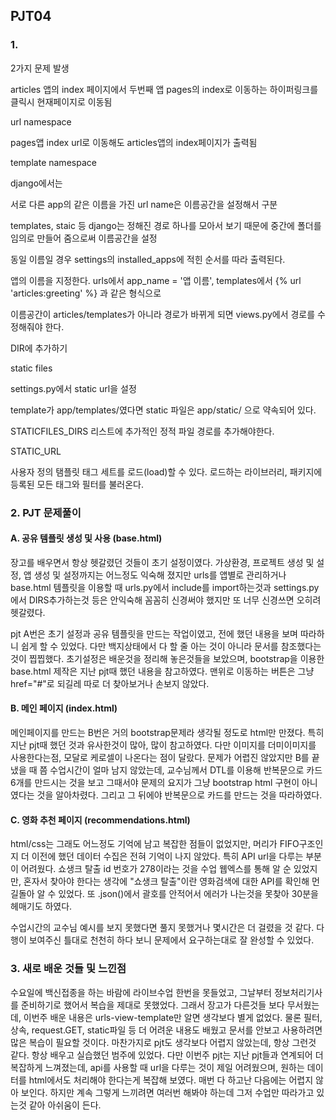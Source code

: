 ## PJT04

### 1.



2가지 문제 발생



articles 앱의 index 페이지에서 두번째 앱 pages의 index로 이동하는 하이퍼링크를 클릭시 현재페이지로 이동됨

url namespace



pages앱 index url로 이동해도 articles앱의 index페이지가 출력됨

template namespace





django에서는

서로 다른 app의 같은 이름을 가진 url name은 이름공간을 설정해서 구분

templates, staic 등 django는 정해진 경로 하나를 모아서 보기 때문에 중간에 폴더를 임의로 만들어 줌으로써 이름공간을 설정



동일 이름일 경우 settings의 installed_apps에 적힌 순서를 따라 출력된다.

앱의 이름을 지정한다. urls에서 app_name = '앱 이름', templates에서 {% url 'articles:greeting' %} 과 같은 형식으로

이름공간이 articles/templates가 아니라 경로가 바뀌게 되면 views.py에서 경로를 수정해줘야 한다.



DIR에 추가하기



static files



settings.py에서 static url을 설정

template가 app/templates/였다면 static 파일은 app/static/ 으로 약속되어 있다.

STATICFILES_DIRS 리스트에 추가적인 정적 파일 경로를 추가해야한다.

STATIC_URL



사용자 정의 탬플릿 태그 세트를 로드(load)할 수 있다. 로드하는 라이브러리, 패키지에 등록된 모든 태그와 필터를 불러온다.



### 2. PJT 문제풀이
#### A. 공유 템플릿 생성 및 사용 (base.html)

장고를 배우면서 항상 헷갈렸던 것들이 초기 설정이였다. 가상환경, 프로젝트 생성 및 설정, 앱 생성 및 설정까지는 어느정도 익숙해 졌지만 urls를 앱별로 관리하거나 base.html 템플릿을 이용할 때 urls.py에서 include를 import하는것과 settings.py 에서 DIRS추가하는것 등은 안익숙해 꼼꼼히 신경써야 했지만 또 너무 신경쓰면 오히려 헷갈렸다.

pjt A번은 초기 설정과 공유 템플릿을 만드는 작업이였고, 전에 했던 내용을 보며 따라하니 쉽게 할 수 있었다. 다만 백지상태에서 다 할 줄 아는 것이 아니라 문서를 참조했다는 것이 찝찝했다. 초기설정은 배운것을 정리해 놓은것들을 보았으며, bootstrap을 이용한 base.html 제작은 지난 pjt때 했던 내용을 참고하였다. 맨위로 이동하는 버튼은 그냥 href="#"로 되길레 따로 더 찾아보거나 손보지 않았다.



#### B. 메인 페이지 (index.html)

메인페이지를 만드는 B번은 거의 bootstrap문제라 생각될 정도로 html만 만졌다. 특히 지난 pjt때 했던 것과 유사한것이 많아, 많이 참고하였다. 다만 이미지를 더미이미지를 사용한다는점, 모달로 케로셀이 나온다는 점이 달랐다. 문제가 어렵진 않았지만 B를 끝냈을 때 쯤 수업시간이 얼마 남지 않았는데, 교수님께서 DTL를 이용해 반복문으로 카드 6개를 만드시는 것을 보고 그때서야 문제의 요지가 그냥 bootstrap html 구현이 아니였다는 것을 알아차렸다. 그리고 그 뒤에야 반복문으로 카드를 만드는 것을 따라하였다.



#### C. 영화 추천 페이지 (recommendations.html)

html/css는 그래도 어느정도 기억에 남고 복잡한 점들이 없었지만, 머리가 FIFO구조인지 더 이전에 했던 데이터 수집은 전혀 기억이 나지 않았다. 특히 API url을 다루는 부분이 어려웠다. 쇼생크 탈출 id 번호가 278이라는 것을 수업 웹엑스를 통해 알 순 있었지만, 혼자서 찾아야 한다는 생각에 "쇼생크 탈출"이란 영화검색에 대한 API를 확인해 먼길돌아 알 수 있었다. 또 .json()에서 괄호를 안적어서 에러가 나는것을 못찾아 30분을 헤매기도 하였다.

수업시간의 교수님 예시를 보지 못했다면 풀지 못했거나 몇시간은 더 걸렸을 것 같다. 다행이 보여주신 틀대로 천천히 하다 보니 문제에서 요구하는대로 잘 완성할 수 있었다.



### 3. 새로 배운 것들 및 느낀점

수요일에 백신접종을 하는 바람에 라이브수업 한번을 못들었고, 그날부터 정보처리기사를 준비하기로 했어서 복습을 제대로 못했었다. 그래서 장고가 다른것들 보다 무서웠는데, 이번주 배운 내용은 urls-view-template만 알면 생각보다 별게 없었다. 물론 필터, 상속, request.GET, static파일 등 더 어려운 내용도 배웠고 문서를 안보고 사용하려면 많은 복습이 필요할 것이다. 마찬가지로 pjt도 생각보다 어렵지 않았는데, 항상 그런것 같다. 항상 배우고 실습했던 범주에 있었다. 다만 이번주 pjt는 지난 pjt들과 연계되어 더 복잡하게 느껴졌는데, api를 사용할 때 url을 다루는 것이 제일 어려웠으며, 원하는 데이터를 html에서도 처리해야 한다는게 복잡해 보였다. 매번 다 하고난 다음에는 어렵지 않아 보인다. 하지만 계속 그렇게 느끼려면 여러번 해봐야 하는데 그저 수업만 따라가고 있는것 같아 아쉬움이 든다.
